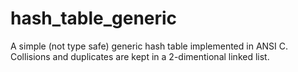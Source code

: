 hash_table_generic
==================

A simple (not type safe) generic hash table implemented in ANSI C. Collisions and duplicates are kept in a 2-dimentional linked list. 
